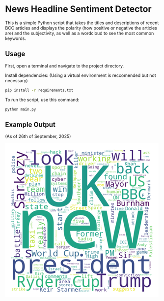 # News Headline Sentiment Detector

This is a simple Python script that takes the titles and descriptions of recent BCC articles and displays the polarity (how positive or negative the articles are) and the subjectivity, as well as a wordcloud to see the most common keywords.

## Usage
First, open a terminal and navigate to the project directory.

Install dependencies: (Using a virtual environment is reccomended but not necessary)
```bash
pip install -r requirements.txt
```

To run the script, use this command:
```bash
python main.py
```

## Example Output
(As of 26th of September, 2025)

![](./example-images/Wordcloud.png)
